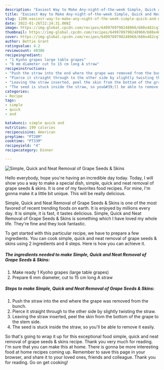 ```yaml
---
description: "Easiest Way to Make Any-night-of-the-week Simple, Quick and Neat Removal of Grape Seeds &amp;amp; Skins"
title: "Easiest Way to Make Any-night-of-the-week Simple, Quick and Neat Removal of Grape Seeds &amp;amp; Skins"
slug: 1208-easiest-way-to-make-any-night-of-the-week-simple-quick-and-neat-removal-of-grape-seeds-and-amp-skins
date: 2022-01-26T22:24:31.008Z
image: https://img-global.cpcdn.com/recipes/6499789790248960/680x482cq70/simple-quick-and-neat-removal-of-grape-seeds-skins-recipe-main-photo.jpg
thumbnail: https://img-global.cpcdn.com/recipes/6499789790248960/680x482cq70/simple-quick-and-neat-removal-of-grape-seeds-skins-recipe-main-photo.jpg
cover: https://img-global.cpcdn.com/recipes/6499789790248960/680x482cq70/simple-quick-and-neat-removal-of-grape-seeds-skins-recipe-main-photo.jpg
author: Bettie Grant
ratingvalue: 4.2
reviewcount: 40386
recipeingredient:
- "1 Kyoho grapes large table grapes"
- "6 mm diameter cut to 15 cm long A straw"
recipeinstructions:
- "Push the straw into the end where the grape was removed from the bunch."
- "Pierce it straight through to the other side by slightly twisting the straw."
- "Leaving the straw inserted, peel the skin from the bottom of the grape to the stem side."
- "The seed is stuck inside the straw, so you&#39;ll be able to remove it easily."
categories:
- Recipe
tags:
- simple
- quick
- and

katakunci: simple quick and 
nutrition: 199 calories
recipecuisine: American
preptime: "PT28M"
cooktime: "PT33M"
recipeyield: "4"
recipecategory: Dinner

---
```



![Simple, Quick and Neat Removal of Grape Seeds &amp; Skins](https://img-global.cpcdn.com/recipes/6499789790248960/680x482cq70/simple-quick-and-neat-removal-of-grape-seeds-skins-recipe-main-photo.jpg)

Hello everybody, hope you're having an incredible day today. Today, I will show you a way to make a special dish, simple, quick and neat removal of grape seeds &amp; skins. It is one of my favorites food recipes. For mine, I'm gonna make it a little bit unique. This will be really delicious.

Simple, Quick and Neat Removal of Grape Seeds &amp; Skins is one of the most favored of recent trending foods on earth. It is enjoyed by millions every day. It is simple, it is fast, it tastes delicious. Simple, Quick and Neat Removal of Grape Seeds &amp; Skins is something which I have loved my whole life. They're fine and they look fantastic.




To get started with this particular recipe, we have to prepare a few ingredients. You can cook simple, quick and neat removal of grape seeds &amp; skins using 2 ingredients and 4 steps. Here is how you can achieve it.

<!--inarticleads1-->

##### The ingredients needed to make Simple, Quick and Neat Removal of Grape Seeds &amp; Skins:

1. Make ready 1 Kyoho grapes (large table grapes)
1. Prepare 6 mm diameter, cut to 15 cm long A straw




<!--inarticleads2-->

##### Steps to make Simple, Quick and Neat Removal of Grape Seeds &amp; Skins:

1. Push the straw into the end where the grape was removed from the bunch.
1. Pierce it straight through to the other side by slightly twisting the straw.
1. Leaving the straw inserted, peel the skin from the bottom of the grape to the stem side.
1. The seed is stuck inside the straw, so you&#39;ll be able to remove it easily.




So that's going to wrap it up for this exceptional food simple, quick and neat removal of grape seeds &amp; skins recipe. Thank you very much for reading. I'm sure that you can make this at home. There is gonna be more interesting food at home recipes coming up. Remember to save this page in your browser, and share it to your loved ones, friends and colleague. Thank you for reading. Go on get cooking!
